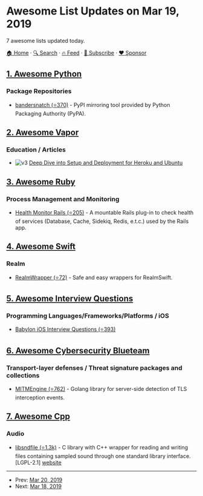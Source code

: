 # Awesome List Updates on Mar 19, 2019

7 awesome lists updated today.

[🏠 Home](/README.md) · [🔍 Search](https://www.trackawesomelist.com/search/) · [🔥 Feed](https://www.trackawesomelist.com/rss.xml) · [📮 Subscribe](https://trackawesomelist.us17.list-manage.com/subscribe?u=d2f0117aa829c83a63ec63c2f&id=36a103854c) · [❤️  Sponsor](https://github.com/sponsors/theowenyoung)



## [1. Awesome Python](/content/vinta/awesome-python/README.md)

### Package Repositories

*   [bandersnatch (⭐370)](https://github.com/pypa/bandersnatch/) - PyPI mirroring tool provided by Python Packaging Authority (PyPA).

## [2. Awesome Vapor](/content/vapor-community/awesome-vapor/README.md)

### Education / Articles

*   ![v3](https://github.com/vapor-community/awesome-vapor/raw/main/img/vapor-3.png) [Deep Dive into Setup and Deployment for Heroku and Ubuntu](https://learningswift.brightdigit.com/vapor-heroku-ubuntu-setup-deploy/)

## [3. Awesome Ruby](/content/markets/awesome-ruby/README.md)

### Process Management and Monitoring

*   [Health Monitor Rails (⭐205)](https://github.com/lbeder/health-monitor-rails) - A mountable Rails plug-in to check health of services (Database, Cache, Sidekiq, Redis, e.t.c.) used by the Rails app.

## [4. Awesome Swift](/content/matteocrippa/awesome-swift/README.md)

### Realm

*   [RealmWrapper (⭐72)](https://github.com/k-lpmg/RealmWrapper) - Safe and easy wrappers for RealmSwift.

## [5. Awesome Interview Questions](/content/DopplerHQ/awesome-interview-questions/README.md)

### Programming Languages/Frameworks/Platforms / iOS

*   [Babylon iOS Interview Questions (⭐393)](https://github.com/Babylonpartners/ios-playbook/blob/master/Interview/questions.md)

## [6. Awesome Cybersecurity Blueteam](/content/fabacab/awesome-cybersecurity-blueteam/README.md)

### Transport-layer defenses / Threat signature packages and collections

*   [MITMEngine (⭐762)](https://github.com/cloudflare/mitmengine) - Golang library for server-side detection of TLS interception events.

## [7. Awesome Cpp](/content/fffaraz/awesome-cpp/README.md)

### Audio

*   [libsndfile (⭐1.3k)](https://github.com/erikd/libsndfile/) - C library with C++ wrapper for reading and writing files containing sampled sound through one standard library interface. \[LGPL-2.1] [website](http://www.mega-nerd.com/libsndfile/)

---

- Prev: [Mar 20, 2019](/content/2019/03/20/README.md)
- Next: [Mar 18, 2019](/content/2019/03/18/README.md)